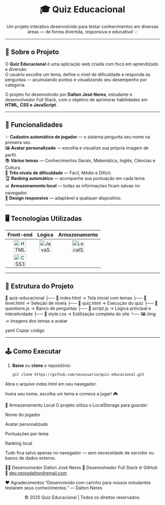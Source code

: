 <h1 align="center">🎓 Quiz Educacional</h1>

<p align="center">
  Um projeto interativo desenvolvido para testar conhecimentos em diversas áreas — de forma divertida, responsiva e educativa! 💡  
</p>

---

## 🚀 Sobre o Projeto

O **Quiz Educacional** é uma aplicação web criada com foco em aprendizado e diversão.  
O usuário escolhe um tema, define o nível de dificuldade e responde às perguntas — acumulando pontos e visualizando seu desempenho por categoria.

O projeto foi desenvolvido por **Dalton José Neres**, estudante e desenvolvedor Full Stack, com o objetivo de aprimorar habilidades em **HTML, CSS e JavaScript**.

---

## 🧩 Funcionalidades

✨ **Cadastro automático de jogador** — o sistema pergunta seu nome na primeira vez.  
🖼️ **Avatar personalizado** — escolha e visualize sua própria imagem de perfil.  
📚 **Vários temas** — Conhecimentos Gerais, Matemática, Inglês, Ciências e Cultura.  
🎯 **Três níveis de dificuldade** — Fácil, Médio e Difícil.  
🏆 **Ranking automático** — acompanhe sua pontuação em cada tema.  
📊 **Armazenamento local** — todas as informações ficam salvas no navegador.  
📱 **Design responsivo** — adaptável a qualquer dispositivo.

---

## 🖥️ Tecnologias Utilizadas

<div align="center">

| Front-end | Lógica | Armazenamento |
|:-----------:|:----------:|:--------------:|
| <img src="https://cdn.jsdelivr.net/gh/devicons/devicon/icons/html5/html5-original.svg" width="40" title="HTML5" /> | <img src="https://cdn.jsdelivr.net/gh/devicons/devicon/icons/javascript/javascript-original.svg" width="40" title="JavaScript" /> | <img src="https://cdn.jsdelivr.net/gh/devicons/devicon/icons/github/github-original.svg" width="40" title="LocalStorage" /> |
| <img src="https://cdn.jsdelivr.net/gh/devicons/devicon/icons/css3/css3-original.svg" width="40" title="CSS3" /> |   |   |

</div>

---

## 🧠 Estrutura do Projeto

📁 quiz-educacional
├── 📄 index.html → Tela inicial com temas
├── 📄 level.html → Seleção de níveis
├── 📄 quiz.html → Execução do quiz
├── 📄 questions.js → Banco de perguntas
├── 📄 script.js → Lógica principal e interatividade
├── 📄 style.css → Estilização completa do site
└── 🖼️ /img → Imagens dos temas e avatar

yaml
Copiar código

---

## 🕹️ Como Executar

1. **Baixe** ou **clone** o repositório:
   ```bash
   git clone https://github.com/seuusuario/quiz-educacional.git
Abra o arquivo index.html em seu navegador.

Insira seu nome, escolha um tema e comece a jogar! 🎮

💾 Armazenamento Local
O projeto utiliza o LocalStorage para guardar:

Nome do jogador

Avatar personalizado

Pontuações por tema

Ranking local

Tudo fica salvo apenas no navegador — sem necessidade de servidor ou banco de dados externo.

👨‍💻 Desenvolvedor
Dalton José Neres
💼 Desenvolvedor Full Stack
🌐 GitHub
📧 dev.neresdalton@gmail.com

❤️ Agradecimentos
“Desenvolvido com carinho para nossos estudantes testarem seus conhecimentos.”
— Dalton Neres

<p align="center"> © 2025 Quiz Educacional | Todos os direitos reservados. </p>
